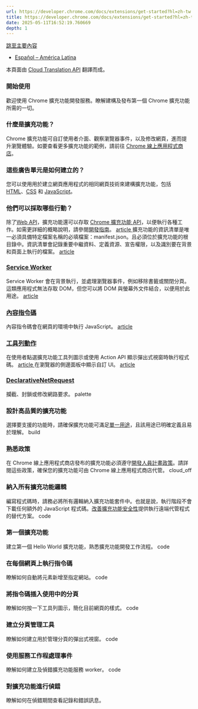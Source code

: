 ```yaml
---
url: https://developer.chrome.com/docs/extensions/get-started?hl=zh-tw
title: https://developer.chrome.com/docs/extensions/get-started?hl=zh-tw
date: 2025-05-11T16:52:19.760669
depth: 1
---
```


[ 跳至主要內容 ](https://developer.chrome.com/docs/extensions/get-started?hl=zh-tw#main-content)
  * [Español – América Latina](https://developer.chrome.com/docs/extensions/get-started?hl=es-419)




本頁面由 [Cloud Translation API](https://cloud.google.com/translate/?hl=zh-tw) 翻譯而成。 


###  開始使用 
歡迎使用 Chrome 擴充功能開發服務。瞭解建構及發布第一個 Chrome 擴充功能所需的一切。 
###  什麼是擴充功能？ 
Chrome 擴充功能可自訂使用者介面、觀察瀏覽器事件，以及修改網頁，進而提升瀏覽體驗。如要查看更多擴充功能的範例，請前往 [Chrome 線上應用程式商店](https://chromewebstore.google.com/?hl=zh-tw)。 
###  這些廣告單元是如何建立的？ 
您可以使用用於建立網頁應用程式的相同網頁技術來建構擴充功能，包括 [HTML](https://web.dev/learn/html?hl=zh-tw)、[CSS](https://web.dev/learn/css?hl=zh-tw) 和 [JavaScript](https://developer.mozilla.org/docs/Learn/JavaScript)。 
###  他們可以採取哪些行動？ 
除了[Web API](https://developer.mozilla.org/docs/Web/API)，擴充功能還可以存取 [Chrome 擴充功能 API](https://developer.chrome.com/docs/extensions/reference?hl=zh-tw)，以便執行各種工作。如需更詳細的概略說明，請參閱[開發指南](https://developer.chrome.com/docs/extensions/develop?hl=zh-tw)。 
[ article  ](https://developer.chrome.com/docs/extensions/reference/manifest?hl=zh-tw)
擴充功能的資訊清單是唯一必須具備特定檔案名稱的必填檔案：manifest.json。且必須位於擴充功能的根目錄中。資訊清單會記錄重要中繼資料、定義資源、宣告權限，以及識別要在背景和頁面上執行的檔案。 
[ article  ](https://developer.chrome.com/docs/extensions/develop/concepts/service-workers?hl=zh-tw)
###  [ Service Worker ](https://developer.chrome.com/docs/extensions/develop/concepts/service-workers?hl=zh-tw)
Service Worker 會在背景執行，並處理瀏覽器事件，例如移除書籤或關閉分頁。這類應用程式無法存取 DOM，但您可以將 DOM 與螢幕外文件結合，以便用於此用途。 
[ article  ](https://developer.chrome.com/docs/extensions/develop/concepts/content-scripts?hl=zh-tw)
###  [ 內容指令碼 ](https://developer.chrome.com/docs/extensions/develop/concepts/content-scripts?hl=zh-tw)
內容指令碼會在網頁的環境中執行 JavaScript。 
[ article  ](https://developer.chrome.com/docs/extensions/reference/api/action?hl=zh-tw)
###  [ 工具列動作 ](https://developer.chrome.com/docs/extensions/reference/api/action?hl=zh-tw)
在使用者點選擴充功能工具列圖示或使用 Action API 顯示彈出式視窗時執行程式碼。 
[ article  ](https://developer.chrome.com/docs/extensions/reference/api/sidePanel?hl=zh-tw)
在瀏覽器的側邊面板中顯示自訂 UI。 
[ article  ](https://developer.chrome.com/docs/extensions/reference/api/declarativeNetRequest?hl=zh-tw)
###  [ DeclarativeNetRequest ](https://developer.chrome.com/docs/extensions/reference/api/declarativeNetRequest?hl=zh-tw)
攔截、封鎖或修改網路要求。 
palette 
###  設計高品質的擴充功能 
選擇要支援的功能時，請確保擴充功能可滿足[單一用途](https://developer.chrome.com/docs/webstore/program-policies/quality-guidelines-faq?hl=zh-tw)，且該用途已明確定義且易於理解。 
build 
###  熟悉政策 
在 Chrome 線上應用程式商店發布的擴充功能必須遵守[開發人員計畫政策](https://developer.chrome.com/docs/webstore/program-policies?hl=zh-tw)。請詳閱這些政策，確保您的擴充功能可由 Chrome 線上應用程式商店代管。 
cloud_off 
###  納入所有擴充功能邏輯 
編寫程式碼時，請務必將所有邏輯納入擴充功能套件中。也就是說，執行階段不會下載任何額外的 JavaScript 程式碼。[改善擴充功能安全性](https://developer.chrome.com/docs/extensions/migrating/improve-security?hl=zh-tw)提供執行遠端代管程式的替代方案。 
code 
###  第一個擴充功能 
建立第一個 Hello World 擴充功能，熟悉擴充功能開發工作流程。 
code 
###  在每個網頁上執行指令碼 
瞭解如何自動將元素新增至指定網站。 
code 
###  將指令碼插入使用中的分頁 
瞭解如何按一下工具列圖示，簡化目前網頁的樣式。 
code 
###  建立分頁管理工具 
瞭解如何建立用於管理分頁的彈出式視窗。 
code 
###  使用服務工作程處理事件 
瞭解如何建立及偵錯擴充功能服務 worker。 
code 
###  對擴充功能進行偵錯 
瞭解如何在偵錯期間查看記錄和錯誤訊息。 

